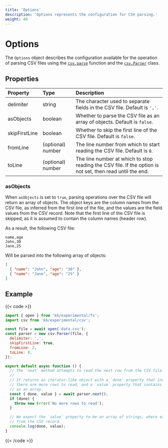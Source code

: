```yaml
---
title: 'Options'
description: 'Options represents the configuration for CSV parsing.'
weight: 40
---
```


# Options

The `Options` object describes the configuration available for the operation of parsing CSV files using the [`csv.parse`](https://grafana.com/docs/k6/<K6_VERSION>/javascript-api/k6-experimental/csv/parse) function and the [`csv.Parser`](https://grafana.com/docs/k6/<K6_VERSION>/javascript-api/k6-experimental/csv/parser) class.

## Properties

| Property      | Type              | Description                                                                                               |
| :------------ | :---------------- | :-------------------------------------------------------------------------------------------------------- |
| delimiter     | string            | The character used to separate fields in the CSV file. Default is `','`.                                  |
| asObjects     | boolean           | Whether to parse the CSV file as an array of objects. Default is `false`.                                 |
| skipFirstLine | boolean           | Whether to skip the first line of the CSV file. Default is `false`.                                       |
| fromLine      | (optional) number | The line number from which to start reading the CSV file. Default is `0`.                                 |
| toLine        | (optional) number | The line number at which to stop reading the CSV file. If the option is not set, then read until the end. |

### asObjects

When `asObjects` is set to `true`, parsing operations over the CSV file will return an array of objects. The object keys are the column names from the CSV file, as inferred from the first line of the file, and the values are the field values from the CSV record. Note that the first line of the CSV file is skipped, as it is assumed to contain the column names (header row).

As a result, the following CSV file:

```csv
name,age
John,30
Jane,25
```

Will be parsed into the following array of objects:

```json
[
  { "name": "John", "age": "30" },
  { "name": "Jane", "age": "25" }
]
```

## Example

{{< code >}}

<!--md-k6:skip-->

```javascript
import { open } from 'k6/experimental/fs';
import csv from 'k6/experimental/csv';

const file = await open('data.csv');
const parser = new csv.Parser(file, {
  delimiter: ',',
  skipFirstLine: true,
  fromLine: 2,
  toLine: 8,
});

export default async function () {
  // The `next` method attempts to read the next row from the CSV file.
  //
  // It returns an iterator-like object with a `done` property that indicates whether
  // there are more rows to read, and a `value` property that contains the row fields
  // as an array.
  const { done, value } = await parser.next();
  if (done) {
    throw new Error('No more rows to read');
  }

  // We expect the `value` property to be an array of strings, where each string is a field
  // from the CSV record.
  console.log(done, value);
}
```

{{< /code >}}
